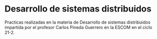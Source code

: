 # Desarrollo de sistemas distribuidos

Practicas realizadas en la materia de Desarrollo de sistemas distribuidos impartida por el profesor Carlos Pineda Guerrero en la ESCOM en el ciclo 21-2. 
